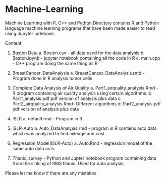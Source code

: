 # Machine-Learning

Machine Learning with R, C++ and Python
Directory contains R and Python language machine learning programs that have been made easier to read using Jupyter notebook. 

Content: 
1. Boston Data
    a. Boston.csv -                             all data used for the data analysis 
    b. Boston.ipynb -                           jupyter notebook containing all the code in R
    c. main.cpp - C++                           program doing the same thing as R
    
2. BreastCancer_DataAnalysis 
    a. BreastCancer_DataAnalysis.rmd -          Program done in R analysis tumor cells
    
3. Complete Data Analysis of Air Quality
    a. Part1_airquality_analysis.Rmd -          R program containing air quality analysis using certain algorithms.
    b. Part1_analysis.pdf                       pdf version of analysis plus data
    c. Part2_airquality_analysis.Rmd-                      Different algorithms
    d. Part2_analysis.pdf                       pdf version of analysis plus data

4. ISLR 
    a. default.rmd -                            Program in R
    
5. ISLR-Auto
    a. Auto_DataAnalysis.rmd -                  program in R contains auto data which was analyzed to find mileage and cost.
    
6. Regression Model(ISLR-Auto)
    a. Auto.Rmd -                               regression model of the same auto data as 5. 

7. Titanic_survey -                             Python and Jupter notebook program containing data from the sinking of RMS titanic. Used for data analysis. 

Please let me know if there are any mistakes. 

